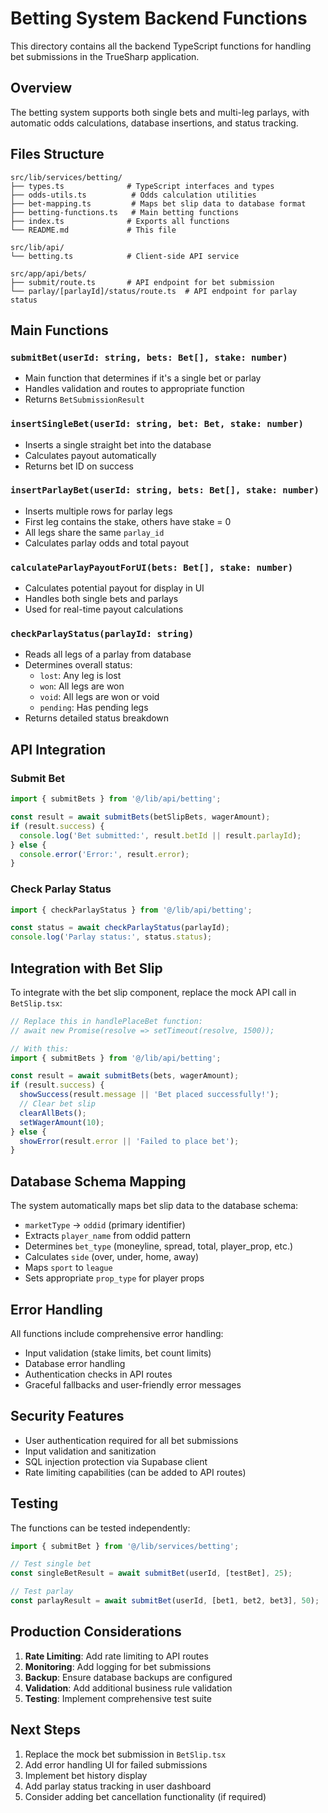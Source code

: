 # Betting System Backend Functions

This directory contains all the backend TypeScript functions for handling bet submissions in the TrueSharp application.

## Overview

The betting system supports both single bets and multi-leg parlays, with automatic odds calculations, database insertions, and status tracking.

## Files Structure

```
src/lib/services/betting/
├── types.ts              # TypeScript interfaces and types
├── odds-utils.ts          # Odds calculation utilities
├── bet-mapping.ts         # Maps bet slip data to database format
├── betting-functions.ts   # Main betting functions
├── index.ts              # Exports all functions
└── README.md             # This file

src/lib/api/
└── betting.ts            # Client-side API service

src/app/api/bets/
├── submit/route.ts       # API endpoint for bet submission
└── parlay/[parlayId]/status/route.ts  # API endpoint for parlay status
```

## Main Functions

### `submitBet(userId: string, bets: Bet[], stake: number)`
- Main function that determines if it's a single bet or parlay
- Handles validation and routes to appropriate function
- Returns `BetSubmissionResult`

### `insertSingleBet(userId: string, bet: Bet, stake: number)`
- Inserts a single straight bet into the database
- Calculates payout automatically
- Returns bet ID on success

### `insertParlayBet(userId: string, bets: Bet[], stake: number)`
- Inserts multiple rows for parlay legs
- First leg contains the stake, others have stake = 0
- All legs share the same `parlay_id`
- Calculates parlay odds and total payout

### `calculateParlayPayoutForUI(bets: Bet[], stake: number)`
- Calculates potential payout for display in UI
- Handles both single bets and parlays
- Used for real-time payout calculations

### `checkParlayStatus(parlayId: string)`
- Reads all legs of a parlay from database
- Determines overall status:
  - `lost`: Any leg is lost
  - `won`: All legs are won
  - `void`: All legs are won or void
  - `pending`: Has pending legs
- Returns detailed status breakdown

## API Integration

### Submit Bet
```typescript
import { submitBets } from '@/lib/api/betting';

const result = await submitBets(betSlipBets, wagerAmount);
if (result.success) {
  console.log('Bet submitted:', result.betId || result.parlayId);
} else {
  console.error('Error:', result.error);
}
```

### Check Parlay Status
```typescript
import { checkParlayStatus } from '@/lib/api/betting';

const status = await checkParlayStatus(parlayId);
console.log('Parlay status:', status.status);
```

## Integration with Bet Slip

To integrate with the bet slip component, replace the mock API call in `BetSlip.tsx`:

```typescript
// Replace this in handlePlaceBet function:
// await new Promise(resolve => setTimeout(resolve, 1500));

// With this:
import { submitBets } from '@/lib/api/betting';

const result = await submitBets(bets, wagerAmount);
if (result.success) {
  showSuccess(result.message || 'Bet placed successfully!');
  // Clear bet slip
  clearAllBets();
  setWagerAmount(10);
} else {
  showError(result.error || 'Failed to place bet');
}
```

## Database Schema Mapping

The system automatically maps bet slip data to the database schema:

- `marketType` → `oddid` (primary identifier)
- Extracts `player_name` from oddid pattern
- Determines `bet_type` (moneyline, spread, total, player_prop, etc.)
- Calculates `side` (over, under, home, away)
- Maps `sport` to `league`
- Sets appropriate `prop_type` for player props

## Error Handling

All functions include comprehensive error handling:
- Input validation (stake limits, bet count limits)
- Database error handling
- Authentication checks in API routes
- Graceful fallbacks and user-friendly error messages

## Security Features

- User authentication required for all bet submissions
- Input validation and sanitization
- SQL injection protection via Supabase client
- Rate limiting capabilities (can be added to API routes)

## Testing

The functions can be tested independently:

```typescript
import { submitBet } from '@/lib/services/betting';

// Test single bet
const singleBetResult = await submitBet(userId, [testBet], 25);

// Test parlay
const parlayResult = await submitBet(userId, [bet1, bet2, bet3], 50);
```

## Production Considerations

1. **Rate Limiting**: Add rate limiting to API routes
2. **Monitoring**: Add logging for bet submissions
3. **Backup**: Ensure database backups are configured
4. **Validation**: Add additional business rule validation
5. **Testing**: Implement comprehensive test suite

## Next Steps

1. Replace the mock bet submission in `BetSlip.tsx`
2. Add error handling UI for failed submissions
3. Implement bet history display
4. Add parlay status tracking in user dashboard
5. Consider adding bet cancellation functionality (if required)